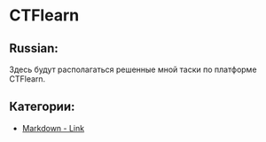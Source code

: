 # CTFlearn
## Russian:
Здесь будут располагаться решенные мной таски по платформе CTFlearn.
## Категории:
- [Markdown - Link](#Link)
